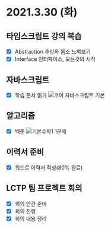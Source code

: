 # 2021.3.30 (화)

## 타입스크립트 강의 복습

- [x] Abstraction 추상화 몸소 느껴보기
- [x] Interface 인터페이스, 모든것의 시작

## 자바스크립트

- [x] 학습 문서 읽기 ![코어 자바스크립트 기본](https://ko.javascript.info/getting-started)

## 알고리즘

- [x] 백준 ![기본수학1](https://www.acmicpc.net/step/7) 1문제

## 이력서 준비

- [x] 워드로 이력서 작성(80% 완료)

## LCTP 팀 프로젝트 회의

- [x] 회의 안건 준비
- [x] 회의 진행
- [x] 회의 내용 정리
